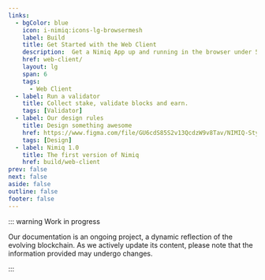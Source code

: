 ```yaml
---
links:
  - bgColor: blue
    icon: i-nimiq:icons-lg-browsermesh
    label: Build
    title: Get Started with the Web Client
    description:  Get a Nimiq App up and running in the browser under 5 minutes.
    href: web-client/
    layout: lg
    span: 6
    tags:
      - Web Client
  - label: Run a validator
    title: Collect stake, validate blocks and earn.
    tags: [Validator]
  - label: Our design rules
    title: Design something awesome
    href: https://www.figma.com/file/GU6cdS85S2v13QcdzW9v8Tav/NIMIQ-Style-Guide-(Oct-18)?type=design&mode=design&t=SugAiJEQEMPp2f4x-0
    tags: [Design]
  - label: Nimiq 1.0
    title: The first version of Nimiq
    href: build/web-client
prev: false
next: false
aside: false
outline: false
footer: false
---
```


<Hero :tags="$frontmatter.links.map(l => l.tags).filter(Boolean).flat()" :items="$frontmatter.links">
  <template #headline>
    Let's build together
  </template>
  <template #subline>
    Nimiq is made for people to build on it.<br/>You just need a browser and Internet.
  </template>
</Hero>

<!-- <div label mb-8 mt-136 text-darkblue-50>Assets</div> -->

<!-- ## There’s some cool tools to make your life easier

Resources to help you build stuff

<Grid my-64 :items="$frontmatter.assetsLinks" /> -->

::: warning Work in progress

Our documentation is an ongoing project, a dynamic reflection of the evolving blockchain. As we actively update its content, please note that the information provided may undergo changes.

:::
